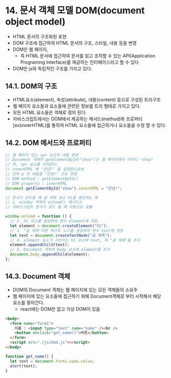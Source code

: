 # 14. 문서 객체 모델 DOM(document object model)

- HTML 문서의 구조화된 표현
- DOM 구조에 접근하여 HTML 문서의 구조, 스타일, 내용 등을 변경
- DOM은 웹 페이지,
  - 즉 HTML 문서에 접근하여 문서를 읽고 조작할 수 있는 API(Application Programing Interface)를 제공하는 인터페이스라고 할 수 있다
- DOM은 js와 독립적인 구조를 가지고 있다.

## 14.1. DOM의 구조

- HTML요소(element), 속성(attribute), 내용(content) 등으로 구성된 트리구조
- 웹 페이지 요소들과 요소들에 관련된 정보를 트리 형태로 가지고 있다.
- 모든 HTML 요소들은 객체로 정의 된다.
- 자바스크립트에서는 DOM에서 제공하는 메서드(method)와 프로퍼티[ex)innerHTML]를 통하여 HTML 요소들에 접근하거나 요소들을 수정 할 수 있다.

## 14.2. DOM 메서드와 프로퍼티

```js
// 웹 페이지 있는 <p> 요소의 내용 변경
// Document 객체의 getElementById("show")는 웹 페이지에서 아이디 "show"
// 즉, <p> 요소를 가져온다.
// innerHTML 에 "안녕!" 을 설정함으로써
// 단락 p 의 내용을 "안녕!" 으로 변경
// DOM method : getElementById()
// DOM property : innerHTML
document.getElementById("show").innerHTML = "안녕!";

// 문서가 로드될 때 글 제목 요소 h1을 생성하는 예
// 1. window 객체의 onload() 메서드는
// 자바스크립트 문서가 로드 될 때 자동으로 호출

window.onload = function () {
  // 2. h1 요소를 생성하여 변수 element에 저장
  let element = document.createElement("h1");
  // 3. "글 제목"이란 텍스트 노드를 생성하여 변수 text에 저장
  let text = document.createTextNode("글 제목");
  // 4. element 요소가 가리키는 h1 요소에 text, 즉 "글 제목"을 추가
  element.appendChild(text);
  // 5. Document 객체의 body 요소에 element를 추가
  document.body.appendChild(element);
};
```

## 14.3. Document 객체

- DOM의 Document 객체는 웹 페이지에 있는 모든 객체들의 소유주
- 웹 페이지에 있는 요소들에 접근하기 위해 Document객체로 부터
  시작해서 해당 요소를 찾아간다.
  - react에는 DOM은 없고 가상 DOM이 있음

```html
<body>
  <form name="form1">
    이름 : <input type="text" name="name" /><br />
    <button onclick="get_name()">버튼</button>
  </form>
  <script src="./js/dom.js"></script>
</body>
```

```js
function get_name() {
  let text = document.form1.name.value;
  alert(text);
}
```
